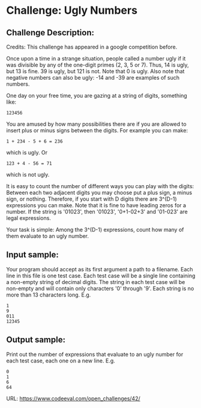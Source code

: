 Challenge: Ugly Numbers
=========================
Challenge Description:
----------------------
Credits: This challenge has appeared in a google competition before. 

Once upon a time in a strange situation, people called a number ugly if it was divisible by any of the one-digit primes (2, 3, 5 or 7). Thus, 14 is ugly, but 13 is fine. 39 is ugly, but 121 is not. Note that 0 is ugly. Also note that negative numbers can also be ugly: -14 and -39 are examples of such numbers. 

One day on your free time, you are gazing at a string of digits, something like:

```
123456
```

You are amused by how many possibilities there are if you are allowed to insert plus or minus signs between the digits. For example you can make: 

```
1 + 234 - 5 + 6 = 236
```

which is ugly. Or

```
123 + 4 - 56 = 71
```

which is not ugly.

It is easy to count the number of different ways you can play with the digits: Between each two adjacent digits you may choose put a plus sign, a minus sign, or nothing. Therefore, if you start with D digits there are 3^(D-1) expressions you can make. Note that it is fine to have leading zeros for a number. If the string is '01023', then '01023', '0+1-02+3' and '01-023' are legal expressions. 

Your task is simple: Among the 3^(D-1) expressions, count how many of them evaluate to an ugly number.

Input sample:
-------------

Your program should accept as its first argument a path to a filename. Each line in this file is one test case. Each test case will be a single line containing a non-empty string of decimal digits. The string in each test case will be non-empty and will contain only characters '0' through '9'. Each string is no more than 13 characters long. E.g.

```
1
9
011
12345
```

Output sample:
--------------

Print out the number of expressions that evaluate to an ugly number for each test case, each one on a new line. E.g.

```
0
1
6
64
```

URL: https://www.codeeval.com/open_challenges/42/
